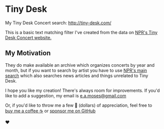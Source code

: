 # Tiny Desk

My Tiny Desk Concert search: http://tiny-desk.com/

This is a basic text matching filter I've created from the data on [NPR's Tiny Desk Concert website.](https://www.npr.org/series/tiny-desk-concerts/)

## My Motivation

They do make available an archive which organizes concerts by year and month, but if you want to search by artist you have to use [NPR's main search](https://www.npr.org/search) which also searches news articles and things unrelated to Tiny Desk.

I hope you like my creation! There's always room for improvements. If you'd like to add a suggestion, my email is e.a.moses@gmail.com

Or, if you'd like to throw me a few 💸 (dollars) of appreciation, feel free to [buy me a coffee ☕️](https://www.buymeacoffee.com/emilyannemoses) or [sponsor me on GitHub](https://github.com/sponsors/eamoses)

♥️
